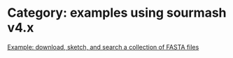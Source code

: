 # Category: examples using sourmash v4.x


[Example: download, sketch, and search a collection of FASTA files](1-download-sketch-and-search-a-collection-of-FASTA-files.md)
